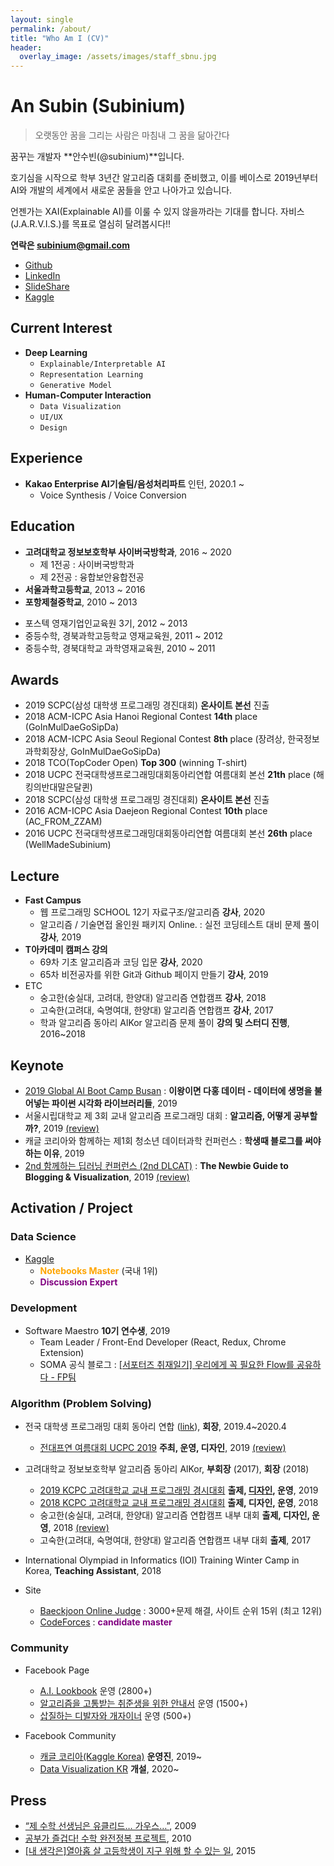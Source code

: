 ```yaml
---
layout: single
permalink: /about/
title: "Who Am I (CV)"
header:
  overlay_image: /assets/images/staff_sbnu.jpg
---
```


# An Subin (Subinium)

> 오랫동안 꿈을 그리는 사람은 마침내 그 꿈을 닮아간다

꿈꾸는 개발자 **안수빈(@subinium)**입니다.

호기심을 시작으로 학부 3년간 알고리즘 대회를 준비했고, 이를 베이스로 2019년부터 AI와 개발의 세계에서 새로운 꿈들을 안고 나아가고 있습니다. 

언젠가는 XAI(Explainable AI)를 이룰 수 있지 않을까라는 기대를 합니다. 자비스(J.A.R.V.I.S.)를 목표로 열심히 달려봅시다!!

**연락은 subinium@gmail.com**

- [Github](https://github.com/subinium)
- [LinkedIn](https://www.linkedin.com/in/subin-an-841975110/)
- [SlideShare](https://www.slideshare.net/SubinAn1)
- [Kaggle](https://www.kaggle.com/subinium)

## Current Interest

- **Deep Learning**
  - `Explainable/Interpretable AI`
  - `Representation Learning`
  - `Generative Model`
- **Human-Computer Interaction**
  - `Data Visualization`
  - `UI/UX`
  - `Design`

## Experience

- **Kakao Enterprise AI기술팀/음성처리파트** 인턴, 2020.1 ~
  - Voice Synthesis / Voice Conversion

## Education

- **고려대학교 정보보호학부 사이버국방학과**, 2016 ~ 2020
  - 제 1전공 : 사이버국방학과
  - 제 2전공 : 융합보안융합전공
- **서울과학고등학교**, 2013 ~ 2016
- **포항제철중학교**, 2010 ~ 2013

* 포스텍 영재기업인교육원 3기, 2012 ~ 2013
* 중등수학, 경북과학고등학교 영재교육원, 2011 ~ 2012
* 중등수학, 경북대학교 과학영재교육원, 2010 ~ 2011

## Awards

- 2019 SCPC(삼성 대학생 프로그래밍 경진대회) **온사이트 본선** 진출
- 2018 ACM-ICPC Asia Hanoi Regional Contest **14th** place (GoInMulDaeGoSipDa)
- 2018 ACM-ICPC Asia Seoul Regional Contest **8th** place (장려상, 한국정보과학회장상, GoInMulDaeGoSipDa)
- 2018 TCO(TopCoder Open) **Top 300** (winning T-shirt)
- 2018 UCPC 전국대학생프로그래밍대회동아리연합 여름대회 본선 **21th** place (해킹의반대말은달퀸)
- 2018 SCPC(삼성 대학생 프로그래밍 경진대회) **온사이트 본선** 진출
- 2016 ACM-ICPC Asia Daejeon Regional Contest **10th** place (AC_FROM_ZZAM)
- 2016 UCPC 전국대학생프로그래밍대회동아리연합 여름대회 본선 **26th** place (WellMadeSubinium)

## Lecture

- **Fast Campus** 
  - 웹 프로그래밍 SCHOOL 12기 자료구조/알고리즘 **강사**, 2020
  - 알고리즘 / 기술면접 올인원 패키지 Online. : 실전 코딩테스트 대비 문제 풀이 **강사**, 2019
- **T아카데미 캠퍼스 강의** 
  - 69차 기초 알고리즘과 코딩 입문 **강사**, 2020
  - 65차 비전공자를 위한 Git과 Github 페이지 만들기 **강사**, 2019
- ETC
  - 숭고한(숭실대, 고려대, 한양대) 알고리즘 연합캠프 **강사**, 2018
  - 고숙한(고려대, 숙명여대, 한양대) 알고리즘 연합캠프 **강사**, 2017
  - 학과 알고리즘 동아리 AlKor 알고리즘 문제 풀이 **강의 및 스터디 진행**, 2016~2018

## Keynote

- [2019 Global AI Boot Camp Busan](https://festa.io/events/783) : **이왕이면 다홍 데이터 - 데이터에 생명을 불어넣는 파이썬 시각화 라이브러리들**, 2019
- 서울시립대학교 제 3회 교내 알고리즘 프로그래밍 대회 : **알고리즘, 어떻게 공부할까?**, 2019 [(review)](/meaningful-ps-algorithm-study/)
- 캐글 코리아와 함께하는 제1회 청소년 데이터과학 컨퍼런스 : **학생때 블로그를 써야하는 이유**, 2019
- [2nd 함께하는 딥러닝 컨퍼런스 (2nd DLCAT)](https://tykimos.github.io/2019/07/04/ISS_2nd_Deep_Learning_Conference_All_Together/) : **The Newbie Guide to Blogging & Visualization**, 2019 [(review)](/2nd-dlcat-review/)

## Activation / Project

### Data Science

- [Kaggle](https://www.kaggle.com/subinium)
  - <b style='color:orange'>Notebooks Master</b> (국내 1위)
  - <b style='color:purple'>Discussion Expert</b>

### Development

- Software Maestro **10기 연수생**, 2019
  - Team Leader / Front-End Developer (React, Redux, Chrome Extension)
  - SOMA 공식 블로그 : [[서포터즈 취재일기] 우리에게 꼭 필요한 Flow를 공유하다 - FP팀](https://blog.naver.com/sw_maestro/221710898997)

### Algorithm (Problem Solving)

- 전국 대학생 프로그래밍 대회 동아리 연합 ([link](https://www.facebook.com/groups/ucpc.korea/)), **회장**, 2019.4~2020.4
  - [전대프연 여름대회 UCPC 2019](https://ucpc-kr.github.io/) **주최, 운영, 디자인**, 2019 [(review)](https://subinium.github.io/UCPC-2019-review/)

- 고려대학교 정보보호학부 알고리즘 동아리 AlKor, **부회장** (2017), **회장** (2018)
  - [2019 KCPC 고려대학교 교내 프로그래밍 경시대회](https://kcpc19.contest.codeforces.com/) **출제, [디자인](https://www.facebook.com/shovelingdesignoper/posts/1474006526071268), 운영**, 2019
  - [2018 KCPC 고려대학교 교내 프로그래밍 경시대회](https://www.facebook.com/2018KCPC/) **출제, 디자인, 운영**, 2018
  - 숭고한(숭실대, 고려대, 한양대) 알고리즘 연합캠프 내부 대회 **출제, 디자인, 운영**, 2018 [(review)](https://subinium.github.io/sgh/)
  - 고숙한(고려대, 숙명여대, 한양대) 알고리즘 연합캠프 내부 대회 **출제**, 2017

- International Olympiad in Informatics (IOI) Training Winter Camp in Korea, **Teaching Assistant**, 2018
  
- Site
  - [Baeckjoon Online Judge](https://www.acmicpc.net/user/subinium) : 3000+문제 해결, 사이트 순위 15위 (최고 12위)
  - [CodeForces](http://codeforces.com/profile/subinium) : <b style='color:purple'>candidate master </b>



### Community

- Facebook Page
  - [A.I. Lookbook](https://www.facebook.com/AI.Lookbook/) 운영 (2800+)
  - [알고리즘을 고통받는 취준생을 위한 안내서](https://www.facebook.com/algoguide/?modal=admin_todo_tour) 운영 (1500+)
  - [삽질하는 디발자와 개자이너](https://www.facebook.com/shovelingdesignoper/?modal=admin_todo_tour) 운영 (500+)

- Facebook Community
  - [캐글 코리아(Kaggle Korea)](https://www.facebook.com/groups/KaggleKoreaOpenGroup/) **운영진**, 2019~
  - [Data Visualization KR](https://www.facebook.com/groups/2542191496047967/) **개설**, 2020~ 

## Press

- [“제 수학 선생님은 유클리드… 가우스…”](http://news.donga.com/3/all/20090608/8741496/1), 2009
- [공부가 즐겁다! 수학 완전정복 프로젝트](http://woman.donga.com/3/all/12/142535/1), 2010
- [[내 생각은]열아홉 살 고등학생이 지구 위해 할 수 있는 일](http://www.donga.com/news/article/all/20150416/70732170/1), 2015
